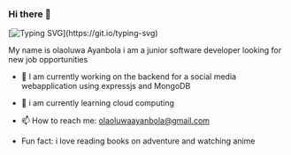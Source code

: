 ### Hi there 👋
[![Typing SVG](https://readme-typing-svg.herokuapp.com/?lines=WELCOME+TO+OLAOLUWA'S+GIT+HUB+PROFILE;)](https://git.io/typing-svg)

My name is olaoluwa Ayanbola i am a junior software developer looking for new job opportunities

- 🔭 I am currently working on the backend for a social media webapplication using expressjs and MongoDB
 
- 🌱 i am currently learning cloud computing 

- 📫 How to reach me: olaoluwaayanbola@gmail.com 
 
- Fun fact: i love reading books on adventure and watching anime  
<!-- [![Top Langs](https://github-readme-stats.vercel.app/api/top-langs/?username=olaoluwayanbola)](https://github.com/anuraghazra/github-readme-stats) -->

